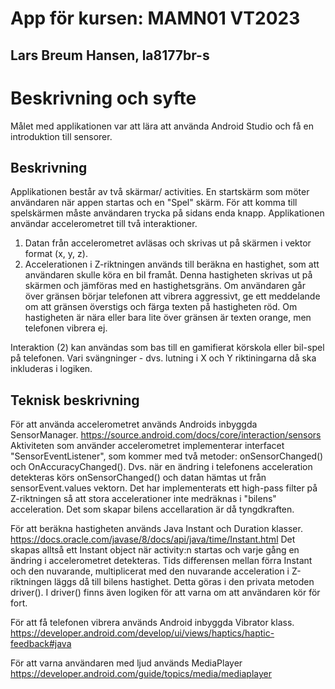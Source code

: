 # App för kursen: MAMN01 VT2023

## Lars Breum Hansen, la8177br-s

# Beskrivning och syfte

Målet med applikationen var att lära att använda Android Studio och få en introduktion till sensorer.

## Beskrivning

Applikationen består av två skärmar/ activities. En startskärm som möter användaren när appen startas och en "Spel" skärm. För att komma till spelskärmen måste användaren trycka på sidans enda knapp.
Applikationen användar accelerometret till två interaktioner.

1. Datan från accelerometret avläsas och skrivas ut på skärmen i vektor format (x, y, z).
2. Accelerationen i Z-riktningen används till beräkna en hastighet, som att användaren skulle köra en bil framåt. Denna hastigheten skrivas ut på skärmen och jämföras med en hastighetsgräns. Om användaren går över gränsen börjar telefonen att vibrera aggressivt, ge ett meddelande om att gränsen överstigs och färga texten på hastigheten röd. Om hastigheten är nära eller bara lite över gränsen är texten orange, men telefonen vibrera ej.

Interaktion (2) kan användas som bas till en gamifierat körskola eller bil-spel på telefonen. Vari svängninger - dvs. lutning i X och Y riktiningarna då ska inkluderas i logiken.

## Teknisk beskrivning

För att använda accelerometret används Androids inbyggda SensorManager.
https://source.android.com/docs/core/interaction/sensors
Aktiviteten som använder accelerometret implementerar interfacet "SensorEventListener", som kommer med två metoder: onSensorChanged() och OnAccuracyChanged(). Dvs. när en ändring i telefonens acceleration detekteras körs onSensorChanged() och datan hämtas ut från sensorEvent.values vektorn. Det har implementerats ett high-pass filter på Z-riktningen så att stora accelerationer inte medräknas i "bilens" acceleration. Det som skapar bilens accellaration är då tyngdkraften.

För att beräkna hastigheten används Java Instant och Duration klasser.
https://docs.oracle.com/javase/8/docs/api/java/time/Instant.html
Det skapas alltså ett Instant object när activity:n startas och varje gång en ändring i accelerometret detekteras. Tids differensen mellan förra Instant och den nuvarande, multiplicerat med den nuvarande acceleration i Z-riktningen läggs då till bilens hastighet. Detta göras i den privata metoden driver().
I driver() finns även logiken för att varna om att användaren kör för fort.

För att få telefonen vibrera används Android inbyggda Vibrator klass.
https://developer.android.com/develop/ui/views/haptics/haptic-feedback#java

För att varna användaren med ljud används MediaPlayer
https://developer.android.com/guide/topics/media/mediaplayer
